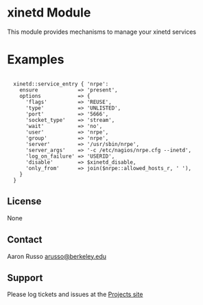 # xinetd Module #

This module provides mechanisms to manage your xinetd services

# Examples #

<pre><code>
  xinetd::service_entry { 'nrpe':
    ensure             => 'present',
    options            => {
      'flags'          => 'REUSE',
      'type'           => 'UNLISTED',
      'port'           => '5666',
      'socket_type'    => 'stream',
      'wait'           => 'no',
      'user'           => 'nrpe',
      'group'          => 'nrpe',
      'server'         => '/usr/sbin/nrpe',
      'server_args'    => '-c /etc/nagios/nrpe.cfg --inetd',
      'log_on_failure' => 'USERID',
      'disable'        => $xinetd_disable,
      'only_from'      => join($nrpe::allowed_hosts_r, ' '),
    }
  }
</code></pre>
 

License
-------

None

Contact
-------

Aaron Russo <arusso@berkeley.edu>

Support
-------

Please log tickets and issues at the
[Projects site](https://github.com/arusso/puppet-xinetd/issues/)
